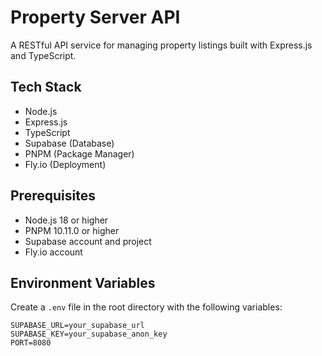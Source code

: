 # Property Server API

A RESTful API service for managing property listings built with Express.js and TypeScript.

## Tech Stack

- Node.js
- Express.js
- TypeScript
- Supabase (Database)
- PNPM (Package Manager)
- Fly.io (Deployment)

## Prerequisites

- Node.js 18 or higher
- PNPM 10.11.0 or higher
- Supabase account and project
- Fly.io account

## Environment Variables

Create a `.env` file in the root directory with the following variables:

```env
SUPABASE_URL=your_supabase_url
SUPABASE_KEY=your_supabase_anon_key
PORT=8080